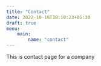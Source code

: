 ```yaml
---
title: "Contact"
date: 2022-10-18T18:10:23+05:30
draft: true
menu: 
    main:
        name: "contact"
---
```


This is contact page for a company